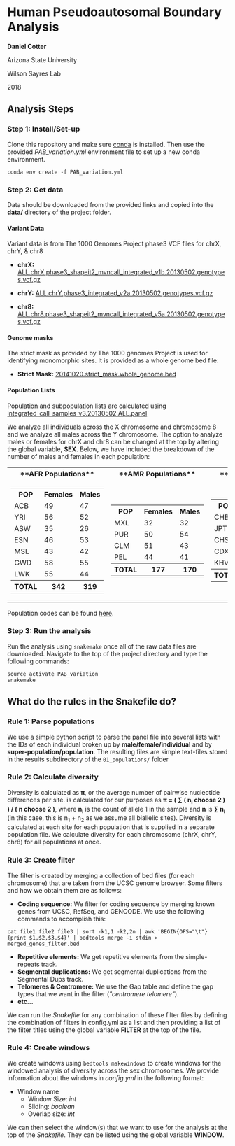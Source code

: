 # Human Pseudoautosomal Boundary Analysis
**Daniel Cotter**

Arizona State University

Wilson Sayres Lab

2018

## Analysis Steps

### Step 1: Install/Set-up

Clone this repository and make sure [conda](https://conda.io/docs/user-guide/install/index.html) is installed. Then use the provided *PAB_variation.yml* environment file to set up a new conda environment.

```shell
conda env create -f PAB_variation.yml
```

### Step 2: Get data

Data should be downloaded from the provided links and copied into the **data/** directory of the project folder.

#### Variant Data
Variant data is from The 1000 Genomes Project phase3 VCF files for chrX, chrY, & chr8

- **chrX:** [ALL.chrX.phase3_shapeit2_mvncall_integrated_v1b.20130502.genotypes.vcf.gz](http://ftp.1000genomes.ebi.ac.uk/vol1/ftp/release/20130502/ALL.chrX.phase3_shapeit2_mvncall_integrated_v1b.20130502.genotypes.vcf.gz "chrX")

- **chrY:** [ALL.chrY.phase3_integrated_v2a.20130502.genotypes.vcf.gz](http://ftp.1000genomes.ebi.ac.uk/vol1/ftp/release/20130502/ALL.chrY.phase3_integrated_v2a.20130502.genotypes.vcf.gz "chrY")

- **chr8:** [ALL.chr8.phase3_shapeit2_mvncall_integrated_v5a.20130502.genotypes.vcf.gz](http://ftp.1000genomes.ebi.ac.uk/vol1/ftp/release/20130502/ALL.chr8.phase3_shapeit2_mvncall_integrated_v5a.20130502.genotypes.vcf.gz "chr8")

#### Genome masks
The strict mask as provided by The 1000 genomes Project is used for identifying monomorphic sites. It is provided as a whole genome bed file:

- **Strict Mask:** [20141020.strict_mask.whole_genome.bed](http://ftp.1000genomes.ebi.ac.uk/vol1/ftp/release/20130502/supporting/accessible_genome_masks/20141020.strict_mask.whole_genome.bed)

#### Population Lists
Population and subpopulation lists are calculated using [integrated_call_samples_v3.20130502.ALL.panel](http://ftp.1000genomes.ebi.ac.uk/vol1/ftp/release/20130502/integrated_call_samples_v3.20130502.ALL.panel "Population panel")


We analyze all individuals across the X chromosome and chromosome 8 and we analyze all males across the Y chromosome. The option to analyze males or females for chrX and chr8 can be changed at the top by altering the global variable, **SEX**. Below, we have included the breakdown of the number of males and females in each population:

<table>
<tr><th> **AFR Populations** </th><th> **AMR Populations** </th><th> **EAS Populations** </th><th> **EUR Populations** </th><th> **SAS Populations** </th></tr>
<tr><td>

<table>
<tr><th>POP</th><th>Females</th><th>Males</th></tr>
<tr><td>ACB</td><td>49</td><td>47</td></tr>
<tr><td>YRI</td><td>56</td><td>52</td></tr>
<tr><td>ASW</td><td>35</td><td>26</td></tr>
<tr><td>ESN</td><td>46</td><td>53</td></tr>
<tr><td>MSL</td><td>43</td><td>42</td></tr>
<tr><td>GWD</td><td>58</td><td>55</td></tr>
<tr><td>LWK</td><td>55</td><td>44</td></tr>
<tr><th>TOTAL</th><th>342</th><th>319</th></tr>
</table>
</td><td>
<table>
<tr><th>POP</th><th>Females</th><th>Males</th></tr>
<tr><td>MXL</td><td>32</td><td>32</td></tr>
<tr><td>PUR</td><td>50</td><td>54</td></tr>
<tr><td>CLM</td><td>51</td><td>43</td></tr>
<tr><td>PEL</td><td>44</td><td>41</td></tr>
<tr><th>TOTAL</th><th>177</th><th>170</th></tr>
</table>
</td><td>
<table>
<tr><th>POP</th><th>Females</th><th>Males</th></tr>
<tr><td>CHB</td><td>57</td><td>46</td></tr>
<tr><td>JPT</td><td>48</td><td>56</td></tr>
<tr><td>CHS</td><td>53</td><td>52</td></tr>
<tr><td>CDX</td><td>49</td><td>44</td></tr>
<tr><td>KHV</td><td>53</td><td>46</td></tr>
<tr><th>TOTAL</th><th>260</th><th>244</th></tr>
</table>
</td><td>
<table>
<tr><th>POP</th><th>Females</th><th>Males</th></tr>
<tr><td>CEU</td><td>50</td><td>49</td></tr>
<tr><td>TSI</td><td>54</td><td>53</td></tr>
<tr><td>FIN</td><td>61</td><td>38</td></tr>
<tr><td>GBR</td><td>45</td><td>46</td></tr>
<tr><td>IBS</td><td>53</td><td>54</td></tr>
<tr><th>TOTAL</th><th>263</th><th>240</th></tr>
</table>
</td><td>
<table>
<tr><th>POP</th><th>Females</th><th>Males</th></tr>
<tr><td>GIH</td><td>47</td><td>56</td></tr>
<tr><td>PJL</td><td>48</td><td>48</td></tr>
<tr><td>BEB</td><td>44</td><td>42</td></tr>
<tr><td>STU</td><td>47</td><td>55</td></tr>
<tr><td>ITU</td><td>43</td><td>59</td></tr>
<tr><th>TOTAL</th><th>229</th><th>260</th></tr>
</table>
</td></tr></table>

Population codes can be found [here](http://www.internationalgenome.org/faq/which-populations-are-part-your-study/).

### Step 3: Run the analysis

Run the analysis using `snakemake` once all of the raw data files are downloaded. Navigate to the top of the project directory and type the following commands:

```shell
source activate PAB_variation
snakemake
```

## What do the rules in the Snakefile do?
### Rule 1: Parse populations

We use a simple python script to parse the panel file into several lists with the IDs of each individual broken up by **male/female/individual** and by **super-population/population**. The resulting files are simple text-files stored in the results subdirectory of the `01_populations/` folder

### Rule 2: Calculate diversity

Diversity is calculated as **π**, or the average number of pairwise nucleotide differences per site.  is calculated for our purposes as **π = ( ∑ ( n<sub>i</sub> choose 2 ) ) / ( n choose 2 )**, where **n<sub>i</sub>** is the count of allele 1 in the sample and **n** is **∑ n<sub>i</sub>** (in this case, this is n<sub>1</sub> + n<sub>2</sub> as we assume all biallelic sites). Diversity is calculated at each site for each population that is supplied in a separate population file. We calculate diversity for each chromosome (chrX, chrY, chr8) for all populations at once.

### Rule 3: Create filter

The filter is created by merging a collection of bed files (for each chromosome) that are taken from the UCSC genome browser. Some filters and how we obtain them are as follows:
- **Coding sequence:** We filter for coding sequence by merging known genes from UCSC, RefSeq, and GENCODE. We use the following commands to accomplish this:
 ```shell
 cat file1 file2 file3 | sort -k1,1 -k2,2n | awk 'BEGIN{OFS="\t"} {print $1,$2,$3,$4}' | bedtools merge -i stdin > merged_genes_filter.bed
 ```
- **Repetitive elements:** We get repetitive elements from the simple-repeats track.
- **Segmental duplications:** We get segmental duplications from the Segmental Dups track.
- **Telomeres & Centromere:** We use the Gap table and define the gap types that we want in the filter (*"centromere telomere"*).
- **etc...**

We can run the *Snakefile* for any combination of these filter files by defining the combination of filters in config.yml as a list and then providing a list of the filter titles using the global variable **FILTER** at the top of the file.

### Rule 4: Create windows

We create windows using ```bedtools makewindows``` to create windows for the windowed analysis of diversity across the sex chromosomes. We provide information about the windows in *config.yml* in the following format:
- Window name
  - Window Size: *int*
  - Sliding: *boolean*
  - Overlap size: *int*

We can then select the window(s) that we want to use for the analysis at the top of the *Snakefile*. They can be listed using the global variable **WINDOW**.

